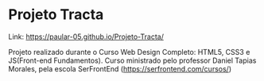 # Projeto Tracta
Link: https://paular-05.github.io/Projeto-Tracta/

 Projeto realizado durante o Curso Web Design Completo: HTML5, CSS3 e JS(Front-end Fundamentos). 
 Curso ministrado pelo professor Daniel Tapias Morales, pela escola SerFrontEnd (https://serfrontend.com/cursos/)
